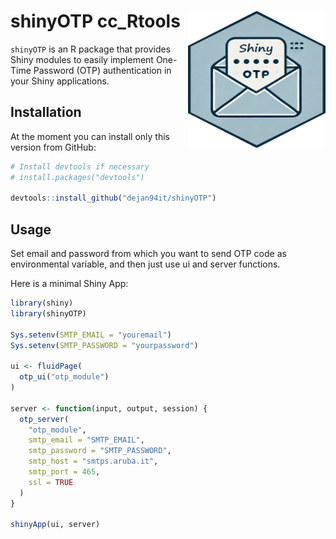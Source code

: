 # shinyOTP cc_Rtools <img src="hex_logo.png" align="right" width="220" height="220" />

`shinyOTP` is an R package that provides Shiny modules to easily implement One-Time Password (OTP) authentication in your Shiny applications.

## Installation

At the moment you can install only this version from GitHub:

```r
# Install devtools if necessary
# install.packages("devtools")

devtools::install_github("dejan94it/shinyOTP")
```
## Usage
Set email and password from which you want to send OTP code as environmental variable, and then just use ui and server functions.

Here is a minimal Shiny App:

```r
library(shiny)
library(shinyOTP)

Sys.setenv(SMTP_EMAIL = "youremail")
Sys.setenv(SMTP_PASSWORD = "yourpassword")

ui <- fluidPage(
  otp_ui("otp_module") 
)

server <- function(input, output, session) {
  otp_server(
    "otp_module",              
    smtp_email = "SMTP_EMAIL",      
    smtp_password = "SMTP_PASSWORD",
    smtp_host = "smtps.aruba.it",        
    smtp_port = 465,                            
    ssl = TRUE                                 
  )
}

shinyApp(ui, server)

```

